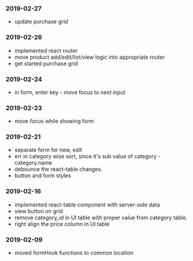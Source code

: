 ### 2019-02-27
* update purchase grid

### 2019-02-26
* implemented react router
* move product add/edit/list/view logic into appropriate router
* get started purchase grid

### 2019-02-24
* in form, enter key - move focus to next input

### 2019-02-23
* move focus while showing form

### 2019-02-21
* separate form for new, edit
* err in category wise sort, since it's sub value of category - category.name 
* debounce the react-table changes.
* button and form styles

### 2019-02-16
* implemented react-table component with server-side data
* view button on grid
* remove category_id in UI table with proper value from category table.
* right align the price column in UI table

### 2019-02-09
* moved formHook functions to common location